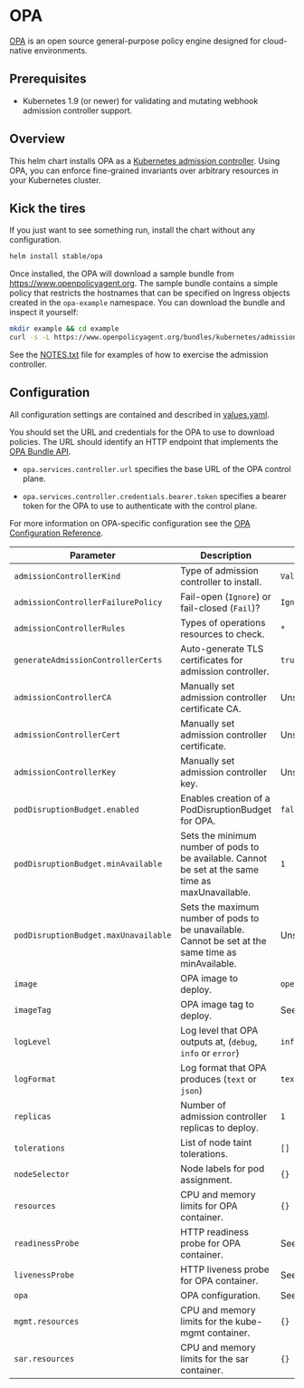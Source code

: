 # OPA

[OPA](https://www.openpolicyagent.org) is an open source general-purpose policy
engine designed for cloud-native environments.

## Prerequisites

- Kubernetes 1.9 (or newer) for validating and mutating webhook admission
  controller support.

## Overview

This helm chart installs OPA as a [Kubernetes admission
controller](https://kubernetes.io/docs/reference/access-authn-authz/admission-controllers/).
Using OPA, you can enforce fine-grained invariants over arbitrary resources in
your Kubernetes cluster.

## Kick the tires

If you just want to see something run, install the chart without any
configuration.

```bash
helm install stable/opa
```

Once installed, the OPA will download a sample bundle from
https://www.openpolicyagent.org. The sample bundle contains a simple policy that
restricts the hostnames that can be specified on Ingress objects created in the
`opa-example` namespace. You can download the bundle and inspect it yourself:

```bash
mkdir example && cd example
curl -s -L https://www.openpolicyagent.org/bundles/kubernetes/admission | tar xzv
```

See the [NOTES.txt](./templates/NOTES.txt) file for examples of how to exercise
the admission controller.

## Configuration

All configuration settings are contained and described in
[values.yaml](values.yaml).

You should set the URL and credentials for the OPA to use to download policies.
The URL should identify an HTTP endpoint that implements the [OPA Bundle
API](https://www.openpolicyagent.org/docs/bundles.html).

- `opa.services.controller.url` specifies the base URL of the OPA control plane.

- `opa.services.controller.credentials.bearer.token` specifies a bearer token
  for the OPA to use to authenticate with the control plane.

For more information on OPA-specific configuration see the [OPA Configuration
Reference](https://www.openpolicyagent.org/docs/configuration.html).

| Parameter | Description | Default |
| --- | --- | --- |
| `admissionControllerKind` | Type of admission controller to install. | `ValidatingWebhookConfiguration` |
| `admissionControllerFailurePolicy` | Fail-open (`Ignore`) or fail-closed (`Fail`)? | `Ignore` |
| `admissionControllerRules` | Types of operations resources to check. | `*` |
| `generateAdmissionControllerCerts` | Auto-generate TLS certificates for admission controller. | `true` |
| `admissionControllerCA` | Manually set admission controller certificate CA. | Unset |
| `admissionControllerCert` | Manually set admission controller certificate. | Unset |
| `admissionControllerKey` | Manually set admission controller key. | Unset |
| `podDisruptionBudget.enabled` | Enables creation of a PodDisruptionBudget for OPA. | `false` |
| `podDisruptionBudget.minAvailable` | Sets the minimum number of pods to be available. Cannot be set at the same time as maxUnavailable. | `1` |
| `podDisruptionBudget.maxUnavailable` | Sets the maximum number of pods to be unavailable. Cannot be set at the same time as minAvailable. | Unset |
| `image` | OPA image to deploy. | `openpolicyagent/opa` |
| `imageTag` | OPA image tag to deploy. | See [values.yaml](values.yaml) |
| `logLevel` | Log level that OPA outputs at, (`debug`, `info` or `error`) | `info` |
| `logFormat` | Log format that OPA produces (`text` or `json`) | `text` |
| `replicas` | Number of admission controller replicas to deploy. | `1` |
| `tolerations` | List of node taint tolerations. | `[]` |
| `nodeSelector` | Node labels for pod assignment. | `{}` |
| `resources` | CPU and memory limits for OPA container. | `{}` |
| `readinessProbe` | HTTP readiness probe for OPA container. | See [values.yaml](values.yaml) |
| `livenessProbe` | HTTP liveness probe for OPA container. | See [values.yaml](values.yaml) |
| `opa` | OPA configuration. | See [values.yaml](values.yaml) |
| `mgmt.resources` | CPU and memory limits for the kube-mgmt container. | `{}` |
| `sar.resources` | CPU and memory limits for the sar container. | `{}` |
